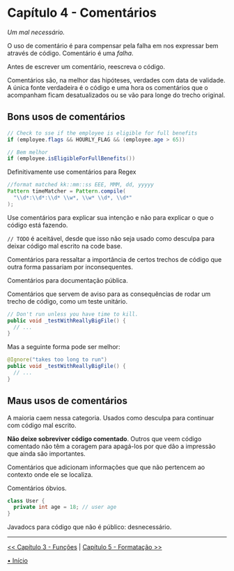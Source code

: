 # Capítulo 4 - Comentários
_Um mal necessário._

O uso de comentário é para compensar pela falha em nos expressar bem através de 
código. Comentário é uma *_falha_*.

Antes de escrever um comentário, reescreva o código.

Comentários são, na melhor das hipóteses, verdades com data de validade. A única
fonte verdadeira é o código e uma hora os comentários que o acompanham ficam 
desatualizados ou se vão para longe do trecho original.

## Bons usos de comentários

```java
// Check to sse if the employee is eligible for full benefits
if (employee.flags && HOURLY_FLAG && (employee.age > 65))

// Bem melhor
if (employee.isEligibleForFullBenefits())
```

Definitivamente use comentários para Regex

```java
//format matched kk::mm::ss EEE, MMM, dd, yyyyy
Pattern timeMatcher = Pattern.compile(
  "\\d*:\\d*:\\d* \\w*, \\w* \\d*, \\d*"
);
```

Use comentários para explicar sua intenção e não para explicar o que o código
está fazendo.

`// TODO` é aceitável, desde que isso não seja usado como desculpa para deixar 
código mal escrito na code base.

Comentários para ressaltar a importância de certos trechos de código que 
outra forma passariam por inconsequentes.

Comentários para documentação pública.

Comentários que servem de aviso para as consequências de rodar um trecho de 
código, como um teste unitário.

```java
// Don't run unless you have time to kill.
public void _testWithReallyBigFile() {
  // ...
}
```

Mas a seguinte forma pode ser melhor: 

```java
@Ignore("takes too long to run")
public void _testWithReallyBigFile() {
  // ...
}
```

## Maus usos de comentários
A maioria caem nessa categoria. Usados como desculpa para continuar com código 
mal escrito.

**Não deixe sobreviver código comentado**. Outros que veem código comentado não
têm a coragem para apagá-los por que dão a impressão que ainda são importantes.

Comentários que adicionam informações que que não pertencem ao contexto onde ele
se localiza.

Comentários óbvios.


```java
class User {
  private int age = 18; // user age
}
```

Javadocs para código que não é público: desnecessário.

---
[<< Capítulo 3 - Funções](./../chap3_Functions/README.md) |
[Capítulo 5 - Formatação >>](./../chap5_Formatting/README.md)

[• Início](../../README.md)

